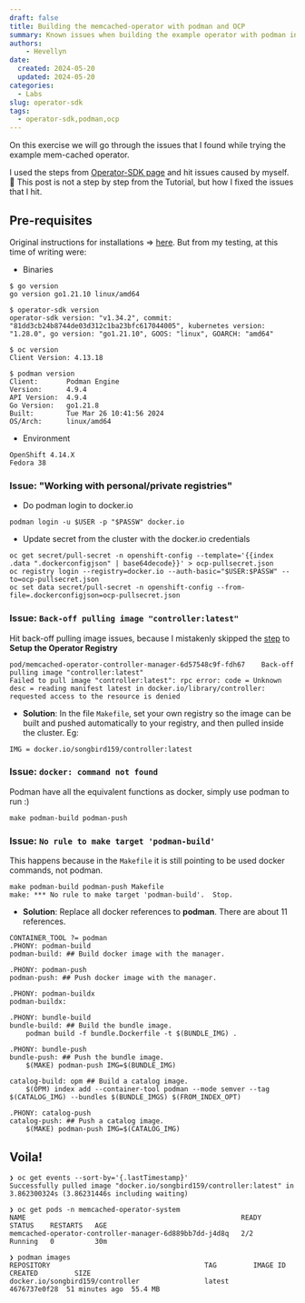 ```yaml
---
draft: false
title: Building the memcached-operator with podman and OCP
summary: Known issues when building the example operator with podman in OpenShift
authors:
    - Hevellyn
date:
  created: 2024-05-20
  updated: 2024-05-20
categories:
  - Labs
slug: operator-sdk
tags:
  - operator-sdk,podman,ocp
---
```

On this exercise we will go through the issues that I found while trying the example mem-cached operator.
<!-- more -->
I used the steps from [Operator-SDK page](https://sdk.operatorframework.io/docs/building-operators/golang/tutorial) and hit issues caused by myself. 🙂
This post is not a step by step from the Tutorial, but how I fixed the issues that I hit.

## Pre-requisites
Original instructions for installations => [here](https://sdk.operatorframework.io/docs/installation/). But from my testing, at this time of writing were:

- Binaries
```
$ go version
go version go1.21.10 linux/amd64

$ operator-sdk version
operator-sdk version: "v1.34.2", commit: "81dd3cb24b8744de03d312c1ba23bfc617044005", kubernetes version: "1.28.0", go version: "go1.21.10", GOOS: "linux", GOARCH: "amd64"

$ oc version
Client Version: 4.13.18

$ podman version
Client:       Podman Engine
Version:      4.9.4
API Version:  4.9.4
Go Version:   go1.21.8
Built:        Tue Mar 26 10:41:56 2024
OS/Arch:      linux/amd64
```

- Environment
```
OpenShift 4.14.X
Fedora 38
```

### Issue: "Working with personal/private registries"
- Do podman login to docker.io
```
podman login -u $USER -p "$PASSW" docker.io
```
- Update secret from the cluster with the docker.io credentials
``` 
oc get secret/pull-secret -n openshift-config --template='{{index .data ".dockerconfigjson" | base64decode}}' > ocp-pullsecret.json
oc registry login --registry=docker.io --auth-basic="$USER:$PASSW" --to=ocp-pullsecret.json
oc set data secret/pull-secret -n openshift-config --from-file=.dockerconfigjson=ocp-pullsecret.json
```

### Issue: `Back-off pulling image "controller:latest"`
Hit back-off pulling image issues, because I mistakenly skipped the [step](https://sdk.operatorframework.io/docs/building-operators/golang/tutorial/#configure-the-operators-image-registry) to **Setup the Operator Registry**
```
pod/memcached-operator-controller-manager-6d57548c9f-fdh67    Back-off pulling image "controller:latest"
Failed to pull image "controller:latest": rpc error: code = Unknown desc = reading manifest latest in docker.io/library/controller: requested access to the resource is denied
```
- **Solution**:
In the file `Makefile`, set your own registry so the image can be built and pushed automatically to your registry, and then pulled inside the cluster. Eg:
```
IMG = docker.io/songbird159/controller:latest
```

### Issue: `docker: command not found`
Podman have all the equivalent functions as docker, simply use podman to run :)
```
make podman-build podman-push
```

### Issue: `No rule to make target 'podman-build'`
This happens because in the `Makefile` it is still pointing to be used docker commands, not podman.
```
make podman-build podman-push Makefile
make: *** No rule to make target 'podman-build'.  Stop.
```
- **Solution**: Replace all docker references to **podman**. There are about 11 references.
```
CONTAINER_TOOL ?= podman
.PHONY: podman-build
podman-build: ## Build docker image with the manager.

.PHONY: podman-push
podman-push: ## Push docker image with the manager.

.PHONY: podman-buildx
podman-buildx:

.PHONY: bundle-build
bundle-build: ## Build the bundle image.
	podman build -f bundle.Dockerfile -t $(BUNDLE_IMG) .

.PHONY: bundle-push
bundle-push: ## Push the bundle image.
	$(MAKE) podman-push IMG=$(BUNDLE_IMG)

catalog-build: opm ## Build a catalog image.
	$(OPM) index add --container-tool podman --mode semver --tag $(CATALOG_IMG) --bundles $(BUNDLE_IMGS) $(FROM_INDEX_OPT)

.PHONY: catalog-push
catalog-push: ## Push a catalog image.
	$(MAKE) podman-push IMG=$(CATALOG_IMG)
```

## Voila!

```
❯ oc get events --sort-by='{.lastTimestamp}'
Successfully pulled image "docker.io/songbird159/controller:latest" in 3.862300324s (3.86231446s including waiting)

❯ oc get pods -n memcached-operator-system
NAME                                                     READY   STATUS    RESTARTS   AGE
memcached-operator-controller-manager-6d889bb7dd-j4d8q   2/2     Running   0          30m

❯ podman images
REPOSITORY                                      TAG         IMAGE ID      CREATED         SIZE
docker.io/songbird159/controller                latest      4676737e0f28  51 minutes ago  55.4 MB
```